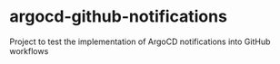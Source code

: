 # argocd-github-notifications
Project to test the implementation of ArgoCD notifications into GitHub workflows
